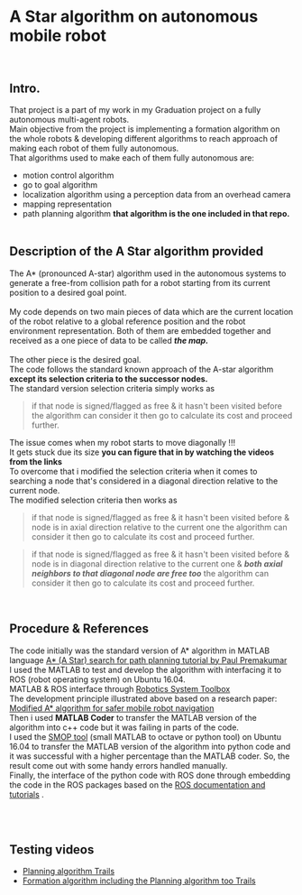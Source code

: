 # A Star algorithm on autonomous mobile robot <br/><br/>
## Intro. 
That project is a part of my work in my Graduation project on a fully autonomous multi-agent robots. <br />
Main objective from the project is implementing a formation algorithm on the whole robots & developing different algorithms to reach approach of making each robot of them fully autonomous.<br /> 
That algorithms used to make each of them fully autonomous are:<br/>
- motion control algorithm 
- go to goal algorithm 
- localization algorithm using a perception data from an overhead camera 
- mapping representation 
- path planning algorithm           **that algorithm is the one included in that repo.**<br/> <br/>

## Description of the A Star algorithm provided
The A* (pronounced A-star) algorithm used in the autonomous systems to generate a free-from collision path for a robot starting from its current position to a desired goal point. <br/>  
My code depends on two main pieces of data which are the current location of the robot relative to a global reference position and the robot environment representation. Both of them are embedded together and received as a one piece of data to be called ***the map.*** <br/> <br/> The other piece is the desired goal. <br/>
The code follows the standard known approach of the A-star algorithm **except its __selection criteria__ to the successor nodes.** <br/>
The standard version selection criteria simply works as 

> if that node is signed/flagged as free & it hasn't been visited before the algorithm can consider it then go to calculate its cost and proceed further.

The issue comes when my robot starts to move diagonally !!! <br/>
It gets stuck due its size __you can figure that in by watching the videos from the links__ <br/>
To overcome that i modified the selection criteria when it comes to searching a node that's considered in a diagonal direction relative to the current node. <br/>
The modified selection criteria then works as 

> if that node is signed/flagged as free & it hasn't been visited before & node is in axial direction relative to the current one the algorithm can consider it then go to calculate its cost and proceed further.

> if that node is signed/flagged as free & it hasn't been visited before & node is in diagonal direction relative to the current one & ***both axial neighbors to that diagonal node are free too*** the algorithm can consider it then go to calculate its cost and proceed further.

<br/>

## Procedure & References
The code initially was the standard version of A* algorithm in MATLAB language [A* (A Star) search for path planning tutorial by Paul Premakumar](https://www.mathworks.com/matlabcentral/fileexchange/26248-a-a-star-search-for-path-planning-tutorial)
<br/>
I used the MATLAB to test and develop the algorithm with interfacing it to ROS (robot operating system) on Ubuntu 16.04. 
<br/>
MATLAB & ROS interface through [Robotics System Toolbox](https://www.mathworks.com/hardware-support/robot-operating-system.html)
<br/>
The development principle illustrated above based on a research paper: [Modified A* algorithm for safer mobile robot navigation](https://www.researchgate.net/publication/258105430_Modified_A_algorithm_for_safer_mobile_robot_navigation)
<br/>
Then i used **MATLAB Coder** to transfer the MATLAB version of the algorithm into c++ code but it was failing in parts of the code. <br/>
I used the [SMOP tool](https://github.com/victorlei/smop) (small MATLAB to octave or python tool) on Ubuntu 16.04 to transfer the MATLAB version of the algorithm into python code and it was successful with a higher percentage than the MATLAB coder. So, the result come out with some handy errors handled manually. <br/>
Finally, the interface of the python code with ROS done through embedding the code in the ROS packages based on the [ROS documentation and tutorials](http://wiki.ros.org/ROS/Tutorials) . 

<br/>
<br/>

## Testing videos
* [Planning algorithm Trails](https://www.youtube.com/playlist?list=PLI5xtxCxW-SdhwnbYTang0ZLDLOudYHI5)
* [Formation algorithm including the Planning algorithm too Trails](https://www.youtube.com/watch?v=l2jWmuI5sps&feature=youtu.be)
